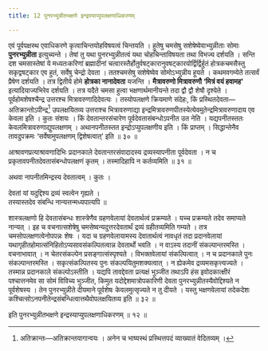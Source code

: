 ```yaml
---
title: 12 पुनरभ्युन्नीतभक्षणे इन्द्रस्याप्युपलक्षणाधिकरणम्

---
```

एवं पूर्वपक्षस्थ एवाधिकरणे कृत्वाचिन्तयोहविषयत्वं चिन्तयति । हुतेषु चमसेषु सशेषेष्वेवाभ्युन्नीताः सोमाः **पुनरभ्युन्नीता** इत्युच्यन्ते । तेषां तु यथा पुनरभ्युन्नीतत्वं यथा चोहचिन्ताविषयता तथा विभज्य दर्शयति । सन्ति दश चमसास्तेषां ये मध्यतःकरिणां ब्रह्मादीनां चत्वारस्तैर्होतुर्वषट्कारानुवषट्कारयोर्द्विर्द्विर्हुतं होत्रकचमसैस्तु सकृद्वषट्कार एव हुतं, सर्वेषु चेन्द्रो देवता । ततश्चमसेषु सशेषेष्वेव सोमोऽभ्युन्नीय हूयते । कथमवगम्येते तत्सर्वं प्रैषेण दर्शयति । तत्र द्वितीये होमे **होत्रका नानादेवता** यजन्ति । **मैत्रावरुणो मित्रावरुणौ ‘मित्रं वयं हवामह'** इत्यादियाज्यभिरेव दर्शयति । तत्र यदैते चमसा हुत्वा भक्षणार्थमानीयन्ते तदा द्वौ द्वौ शेषौ दृश्येते । पूर्वहोमशेषश्चैन्द्र उत्तरश्च मित्रावरुणादिदेवत्यः । तस्योपलक्षणे क्रियमाणे संदेहः, किं प्रस्थितदेवता—अतिक्रान्तोऽपीन्द्र[^1] उपलक्षयितव्य उत्तराश्च भित्रावरुणाद्या इन्द्रमित्रावरुणपीतस्येत्येवमुतेन्द्रमित्रावरुणादाय एव केवला इति । कुतः संशयः । किं देवतान्तरसंचारेण पूर्वदेवतासंबन्धोऽपनीत उत नेति । यद्यपनीतस्ततः केवलमित्रावरुणाद्युपलक्षणम् । अथानपनीतस्तत इन्द्रोऽप्युपलक्षणीय इति । किं प्राप्तम् । सिद्धान्तेनैव तावदुपक्रमः ‘सर्वेषामुपलक्षणम् द्विशेषत्वात्’ इति ॥ ३० ॥

[^1]: अतिक्रान्तः—अतिक्रान्तयागान्वयः । अनेन च भाष्यस्थं प्रस्थित्तपदं व्याख्यातं वेदितव्यम् ।


आश्रावणप्रत्याश्रावणादिभिः प्रदानकाले देवतान्तरसंवादादस्य द्रव्यस्यापनीता पूर्वदेवता । न च प्रकृतावपनीतदेवतासंबन्धोपलक्षणं कृतम् । तस्मादिहापि न कर्तव्यमिति ॥ ३१ ॥

अथवा नापनीतमिन्द्रस्य देवतात्वम् । कुतः ।

देवतां यां यदुद्दिश्य द्रव्यं स्वत्वेन गृह्यते ।  
तस्यास्तदेव संबन्धि नान्यत्तन्मध्यपात्यपि ॥  


शास्त्रलक्षणो हि देवतासंबन्धः शास्त्रेणैव ग्रहणवेलायां देवतार्थत्वं प्रक्रम्यते । यच्च प्रक्रम्यते तदेव समाप्यते नान्यत् । इह च वचनात्सशेषेषु चमसेष्वन्यदुत्तरदेवतार्थं द्रव्यं ग्रहीतव्यमिति गम्यते । तत्र चमसोपलक्षणत्वेनोपपन्नः शेषः । यदा च ग्रहणवेलायामस्य देवातार्थत्वं नावधृतं तदा प्रदानवेलायां यथागृहीतहोमात्संनिहितोऽप्यसावसंकल्पितत्वान्न देवतार्थो भवति । न वाऽस्य तदानीं संकल्पान्तरमस्ति । वचनाभावात् । न चेतरसंकल्पेन प्रसङ्गात्संस्पृश्यते । विभक्तवेलायां संकल्पित्वात् । न च प्रदानकाले पुनः संकल्पान्तरमस्ति । सकृत्संकल्पितस्य पुनः संकल्पयितुमशक्यत्वात् । न ह्येकमेव द्रव्यमसकृत्त्यज्यते । तस्मान्न प्रदानकाले संकल्पोऽस्तीति । यद्यपि तावद्देवता प्रत्यक्षं भुञ्जीत तथाऽपि हंस इवोदकात्क्षीरं पश्चात्तनमेव सा सोमं विविच्य भुञ्जीत, किमुत यदोद्देशमात्रोपकारिणी देवता पुनरभ्युन्नीतस्यैवोद्दिश्यते न पूर्वशेषस्य । तेन पुनरभ्युन्नीते दीयमाने पूर्वशेषः केवलमुत्सृज्यते न तु दीयते । यस्तु भक्षणवेलायां तदेकदेशः कश्चित्सोऽनपनीतेन्द्रसंबन्धित्वात्तथैवोपलक्षयितव्य इति ॥ ३२ ॥

इति पुनरभ्युन्नीतभक्षणे इन्द्रस्याप्युपलक्षणाधिकरणम् ॥ १२ ॥